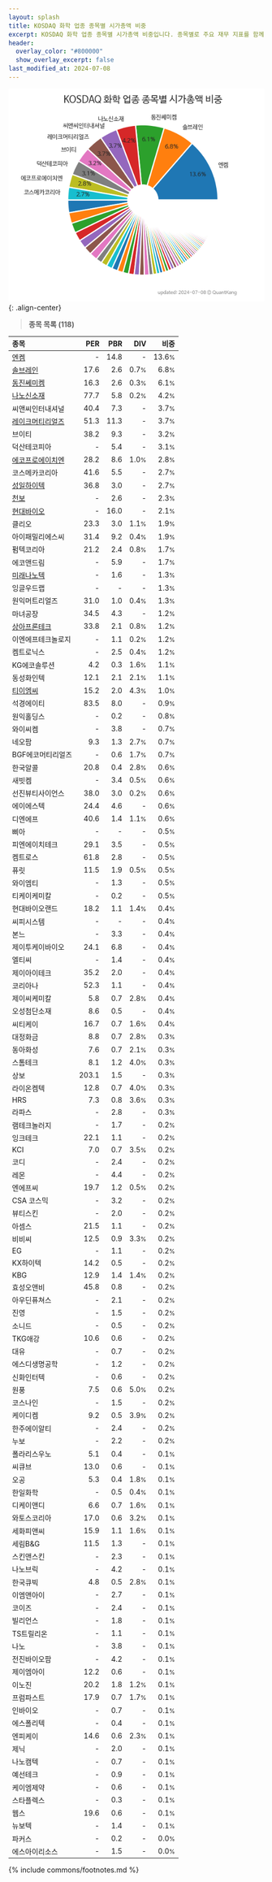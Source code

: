 ```yaml
---
layout: splash
title: KOSDAQ 화학 업종 종목별 시가총액 비중
excerpt: KOSDAQ 화학 업종 종목별 시가총액 비중입니다. 종목별로 주요 재무 지표를 함께 표시합니다.
header:
  overlay_color: "#800000"
  show_overlay_excerpt: false
last_modified_at: 2024-07-08
---
```



![KOSDAQ 화학 업종 종목별 시가총액 비중](/stats/sector/images/kosdaq_업종_화학_종목.png){: .align-center}


> **종목 목록 (118)**<a id="list"></a>

| **종목** | **PER** | **PBR** | **DIV** | **비중** |
| :------- | ------: | ------: | ------: | -------: |
| [엔켐](/348370/) | - | 14.8 | - | 13.6<small>%</small> |
| [솔브레인](/357780/) | 17.6 | 2.6 | 0.7<small>%</small> | 6.8<small>%</small> |
| [동진쎄미켐](/005290/) | 16.3 | 2.6 | 0.3<small>%</small> | 6.1<small>%</small> |
| [나노신소재](/121600/) | 77.7 | 5.8 | 0.2<small>%</small> | 4.2<small>%</small> |
| 씨앤씨인터내셔널 | 40.4 | 7.3 | - | 3.7<small>%</small> |
| [레이크머티리얼즈](/281740/) | 51.3 | 11.3 | - | 3.7<small>%</small> |
| 브이티 | 38.2 | 9.3 | - | 3.2<small>%</small> |
| 덕산테코피아 | - | 5.4 | - | 3.1<small>%</small> |
| [에코프로에이치엔](/383310/) | 28.2 | 8.6 | 1.0<small>%</small> | 2.8<small>%</small> |
| 코스메카코리아 | 41.6 | 5.5 | - | 2.7<small>%</small> |
| [성일하이텍](/365340/) | 36.8 | 3.0 | - | 2.7<small>%</small> |
| [천보](/278280/) | - | 2.6 | - | 2.3<small>%</small> |
| [현대바이오](/048410/) | - | 16.0 | - | 2.1<small>%</small> |
| 클리오 | 23.3 | 3.0 | 1.1<small>%</small> | 1.9<small>%</small> |
| 아이패밀리에스씨 | 31.4 | 9.2 | 0.4<small>%</small> | 1.9<small>%</small> |
| 펌텍코리아 | 21.2 | 2.4 | 0.8<small>%</small> | 1.7<small>%</small> |
| 에코앤드림 | - | 5.9 | - | 1.7<small>%</small> |
| [미래나노텍](/095500/) | - | 1.6 | - | 1.3<small>%</small> |
| 잉글우드랩 | - | - | - | 1.3<small>%</small> |
| 원익머트리얼즈 | 31.0 | 1.0 | 0.4<small>%</small> | 1.3<small>%</small> |
| 마녀공장 | 34.5 | 4.3 | - | 1.2<small>%</small> |
| [상아프론테크](/089980/) | 33.8 | 2.1 | 0.8<small>%</small> | 1.2<small>%</small> |
| 이엔에프테크놀로지 | - | 1.1 | 0.2<small>%</small> | 1.2<small>%</small> |
| 켐트로닉스 | - | 2.5 | 0.4<small>%</small> | 1.2<small>%</small> |
| KG에코솔루션 | 4.2 | 0.3 | 1.6<small>%</small> | 1.1<small>%</small> |
| 동성화인텍 | 12.1 | 2.1 | 2.1<small>%</small> | 1.1<small>%</small> |
| [티이엠씨](/425040/) | 15.2 | 2.0 | 4.3<small>%</small> | 1.0<small>%</small> |
| 석경에이티 | 83.5 | 8.0 | - | 0.9<small>%</small> |
| 원익홀딩스 | - | 0.2 | - | 0.8<small>%</small> |
| 와이씨켐 | - | 3.8 | - | 0.7<small>%</small> |
| 네오팜 | 9.3 | 1.3 | 2.7<small>%</small> | 0.7<small>%</small> |
| BGF에코머티리얼즈 | - | 0.6 | 1.7<small>%</small> | 0.7<small>%</small> |
| 한국알콜 | 20.8 | 0.4 | 2.8<small>%</small> | 0.6<small>%</small> |
| 새빗켐 | - | 3.4 | 0.5<small>%</small> | 0.6<small>%</small> |
| 선진뷰티사이언스 | 38.0 | 3.0 | 0.2<small>%</small> | 0.6<small>%</small> |
| 에이에스텍 | 24.4 | 4.6 | - | 0.6<small>%</small> |
| 디엔에프 | 40.6 | 1.4 | 1.1<small>%</small> | 0.6<small>%</small> |
| 삐아 | - | - | - | 0.5<small>%</small> |
| 피엔에이치테크 | 29.1 | 3.5 | - | 0.5<small>%</small> |
| 켐트로스 | 61.8 | 2.8 | - | 0.5<small>%</small> |
| 퓨릿 | 11.5 | 1.9 | 0.5<small>%</small> | 0.5<small>%</small> |
| 와이엠티 | - | 1.3 | - | 0.5<small>%</small> |
| 티케이케미칼 | - | 0.2 | - | 0.5<small>%</small> |
| 현대바이오랜드 | 18.2 | 1.1 | 1.4<small>%</small> | 0.4<small>%</small> |
| 씨피시스템 | - | - | - | 0.4<small>%</small> |
| 본느 | - | 3.3 | - | 0.4<small>%</small> |
| 제이투케이바이오 | 24.1 | 6.8 | - | 0.4<small>%</small> |
| 엘티씨 | - | 1.4 | - | 0.4<small>%</small> |
| 제이아이테크 | 35.2 | 2.0 | - | 0.4<small>%</small> |
| 코리아나 | 52.3 | 1.1 | - | 0.4<small>%</small> |
| 제이씨케미칼 | 5.8 | 0.7 | 2.8<small>%</small> | 0.4<small>%</small> |
| 오성첨단소재 | 8.6 | 0.5 | - | 0.4<small>%</small> |
| 씨티케이 | 16.7 | 0.7 | 1.6<small>%</small> | 0.4<small>%</small> |
| 대정화금 | 8.8 | 0.7 | 2.8<small>%</small> | 0.3<small>%</small> |
| 동아화성 | 7.6 | 0.7 | 2.1<small>%</small> | 0.3<small>%</small> |
| 스톰테크 | 8.1 | 1.2 | 4.0<small>%</small> | 0.3<small>%</small> |
| 상보 | 203.1 | 1.5 | - | 0.3<small>%</small> |
| 라이온켐텍 | 12.8 | 0.7 | 4.0<small>%</small> | 0.3<small>%</small> |
| HRS | 7.3 | 0.8 | 3.6<small>%</small> | 0.3<small>%</small> |
| 라파스 | - | 2.8 | - | 0.3<small>%</small> |
| 램테크놀러지 | - | 1.7 | - | 0.2<small>%</small> |
| 잉크테크 | 22.1 | 1.1 | - | 0.2<small>%</small> |
| KCI | 7.0 | 0.7 | 3.5<small>%</small> | 0.2<small>%</small> |
| 코디 | - | 2.4 | - | 0.2<small>%</small> |
| 레몬 | - | 4.4 | - | 0.2<small>%</small> |
| 엔에프씨 | 19.7 | 1.2 | 0.5<small>%</small> | 0.2<small>%</small> |
| CSA 코스믹 | - | 3.2 | - | 0.2<small>%</small> |
| 뷰티스킨 | - | 2.0 | - | 0.2<small>%</small> |
| 아셈스 | 21.5 | 1.1 | - | 0.2<small>%</small> |
| 비비씨 | 12.5 | 0.9 | 3.3<small>%</small> | 0.2<small>%</small> |
| EG | - | 1.1 | - | 0.2<small>%</small> |
| KX하이텍 | 14.2 | 0.5 | - | 0.2<small>%</small> |
| KBG | 12.9 | 1.4 | 1.4<small>%</small> | 0.2<small>%</small> |
| 효성오앤비 | 45.8 | 0.8 | - | 0.2<small>%</small> |
| 아우딘퓨쳐스 | - | 2.1 | - | 0.2<small>%</small> |
| 진영 | - | 1.5 | - | 0.2<small>%</small> |
| 소니드 | - | 0.5 | - | 0.2<small>%</small> |
| TKG애강 | 10.6 | 0.6 | - | 0.2<small>%</small> |
| 대유 | - | 0.7 | - | 0.2<small>%</small> |
| 에스디생명공학 | - | 1.2 | - | 0.2<small>%</small> |
| 신화인터텍 | - | 0.6 | - | 0.2<small>%</small> |
| 원풍 | 7.5 | 0.6 | 5.0<small>%</small> | 0.2<small>%</small> |
| 코스나인 | - | 1.5 | - | 0.2<small>%</small> |
| 케이디켐 | 9.2 | 0.5 | 3.9<small>%</small> | 0.2<small>%</small> |
| 한주에이알티 | - | 2.4 | - | 0.2<small>%</small> |
| 누보 | - | 2.2 | - | 0.2<small>%</small> |
| 폴라리스우노 | 5.1 | 0.4 | - | 0.1<small>%</small> |
| 씨큐브 | 13.0 | 0.6 | - | 0.1<small>%</small> |
| 오공 | 5.3 | 0.4 | 1.8<small>%</small> | 0.1<small>%</small> |
| 한일화학 | - | 0.5 | 0.4<small>%</small> | 0.1<small>%</small> |
| 디케이앤디 | 6.6 | 0.7 | 1.6<small>%</small> | 0.1<small>%</small> |
| 와토스코리아 | 17.0 | 0.6 | 3.2<small>%</small> | 0.1<small>%</small> |
| 세화피앤씨 | 15.9 | 1.1 | 1.6<small>%</small> | 0.1<small>%</small> |
| 세림B&G | 11.5 | 1.3 | - | 0.1<small>%</small> |
| 스킨앤스킨 | - | 2.3 | - | 0.1<small>%</small> |
| 나노브릭 | - | 4.2 | - | 0.1<small>%</small> |
| 한국큐빅 | 4.8 | 0.5 | 2.8<small>%</small> | 0.1<small>%</small> |
| 이엠앤아이 | - | 2.7 | - | 0.1<small>%</small> |
| 코이즈 | - | 2.4 | - | 0.1<small>%</small> |
| 빌리언스 | - | 1.8 | - | 0.1<small>%</small> |
| TS트릴리온 | - | 1.1 | - | 0.1<small>%</small> |
| 나노 | - | 3.8 | - | 0.1<small>%</small> |
| 전진바이오팜 | - | 4.2 | - | 0.1<small>%</small> |
| 제이엠아이 | 12.2 | 0.6 | - | 0.1<small>%</small> |
| 이노진 | 20.2 | 1.8 | 1.2<small>%</small> | 0.1<small>%</small> |
| 프럼파스트 | 17.9 | 0.7 | 1.7<small>%</small> | 0.1<small>%</small> |
| 인바이오 | - | 0.7 | - | 0.1<small>%</small> |
| 에스폴리텍 | - | 0.4 | - | 0.1<small>%</small> |
| 엔피케이 | 14.6 | 0.6 | 2.3<small>%</small> | 0.1<small>%</small> |
| 제닉 | - | 2.0 | - | 0.1<small>%</small> |
| 나노캠텍 | - | 0.7 | - | 0.1<small>%</small> |
| 예선테크 | - | 0.9 | - | 0.1<small>%</small> |
| 케이엠제약 | - | 0.6 | - | 0.1<small>%</small> |
| 스타플렉스 | - | 0.3 | - | 0.1<small>%</small> |
| 웹스 | 19.6 | 0.6 | - | 0.1<small>%</small> |
| 뉴보텍 | - | 1.4 | - | 0.1<small>%</small> |
| 파커스 | - | 0.2 | - | 0.0<small>%</small> |
| 에스아이리소스 | - | 1.5 | - | 0.0<small>%</small> |

{% include commons/footnotes.md %}